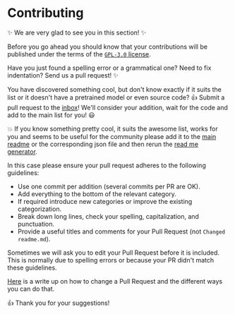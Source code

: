 # Contributing

:sparkles: We are very glad to see you in this section! :sparkles:

Before you go ahead you should know that your contributions will be published under
the terms of the [`GPL-3.0` license](LICENSE).

Have you just found a spelling error or a grammatical one? Need to fix indentation?
Send us a pull request! :sparkles:

You have discovered something cool, but don't know exactly if it suits the
list or it doesn't have a pretrained model or even source code? :+1: Submit a pull request to the [inbox](inbox.md)!
We'll consider your addition, wait for the code and add to the main list for you! :smiley:

:boom: If you know something pretty cool, it suits the awesome list, works for you and seems to be useful 
for the community please add it to the [main readme](READREADME_BASE.md) or the corresponding json file and then 
rerun the [read me generator](generate.py). 

In this case please ensure your pull request adheres to the following guidelines:

- Use one commit per addition (several commits per PR are OK).
- Add everything to the bottom of the relevant category.
- If required introduce new categories or improve the existing categorization.
- Break down long lines, check your spelling, capitalization, and punctuation.
- Provide a useful titles and comments for your Pull Request (not `Changed readme.md`).

Sometimes we will ask you to edit your Pull Request before it is included.
This is normally due to spelling errors or because your PR didn't match
these guidelines.

[Here][change-pr] is a write up on how to change a Pull Request and
the different ways you can do that.

:+1: Thank you for your suggestions!

[change-pr]: https://github.com/RichardLitt/knowledge/blob/master/github/amending-a-commit-guide.md
